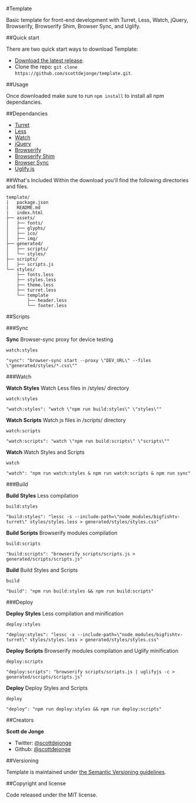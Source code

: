 #Template

Basic template for front-end development with Turret, Less, Watch, jQuery, Browserify, Browserify Shim, Browser Sync, and Uglify.

##Quick start

There are two quick start ways to download Template:

- [Download the latest release](https://github.com/scottdejonge/template/archive/master.zip).
- Clone the repo: `git clone https://github.com/scottdejonge/template.git`.

##Usage

Once downloaded make sure to run `npm install` to install all npm dependancies.

##Dependancies

* [Turret](https://twitter.com/scottdejonge)
* [Less](https://www.npmjs.com/package/less)
* [Watch](https://www.npmjs.com/package/watch/)
* [jQuery](https://www.npmjs.com/package/jQuery)
* [Browserify](https://www.npmjs.com/package/browserify)
* [Browserify Shim](https://www.npmjs.com/package/browserify-shim)
* [Browser Sync](https://www.npmjs.com/package/browser-sync)
* [Uglify.js](https://www.npmjs.com/package/uglify-js)

##What's Included
Within the download you'll find the following directories and files.

```
template/
|   package.json
|   README.md
|   index.html
├── assets/
│   ├── fonts/
│   ├── glyphs/
│   ├── ico/
│   ├── img/
├── generated/
│   ├── scripts/
│   └── styles/
├── scripts/
│   ├── scripts.js
└── styles/
    ├── fonts.less
    ├── styles.less
    ├── theme.less
    ├── turret.less
    └── template
    	├── header.less
    	└── footer.less
```


##Scripts

###Sync

__Sync__ Browser-sync proxy for device testing

`watch:styles`

```
"sync": "browser-sync start --proxy \"DEV_URL\" --files \"generated/styles/*.css\""
```

###Watch

__Watch Styles__ Watch Less files in /styles/ directory

`watch:styles`

```
"watch:styles": "watch \"npm run build:styles\" \"styles\""
```

__Watch Scripts__ Watch js files in /scripts/ directory

`watch:scripts`

```
"watch:scripts": "watch \"npm run build:scripts\" \"scripts\""
```

__Watch__ Watch Styles and Scripts

`watch`

```
"watch": "npm run watch:styles & npm run watch:scripts & npm run sync"
```

###Build

__Build Styles__ Less compilation

`build:styles`

```
"build:styles": "lessc -s --include-path=\"node_modules/bigfishtv-turret\" styles/styles.less > generated/styles/styles.css"
```

__Build Scripts__ Browserify modules compilation

`build:scripts`

```
"build:scripts": "browserify scripts/scripts.js > generated/scripts/scripts.js"
```

__Build__ Build Styles and Scripts

`build`

```
"build": "npm run build:styles && npm run build:scripts"
```


###Deploy

__Deploy Styles__ Less compilation and minification

`deploy:styles`

```
"deploy:styles": "lessc -x --include-path=\"node_modules/bigfishtv-turret\" styles/styles.less > generated/styles/styles.css"
```

__Deploy Scripts__ Browserify modules compilation and Uglify minification

`deploy:scripts`

```
"deploy:scripts": "browserify scripts/scripts.js | uglifyjs -c > generated/scripts/scripts.js"
```

__Deploy__ Deploy Styles and Scripts

`deploy`

```
"deploy": "npm run deploy:styles && npm run deploy:scripts"
```

##Creators

__Scott de Jonge__

* Twitter: [@scottdejonge](https://twitter.com/scottdejonge)
* Github: [@scottdejonge](https://github.com/scottdejonge)

##Versioning

Template is maintained under [the Semantic Versioning guidelines](http://semver.org/).

##Copyright and license

Code released under the MIT license.